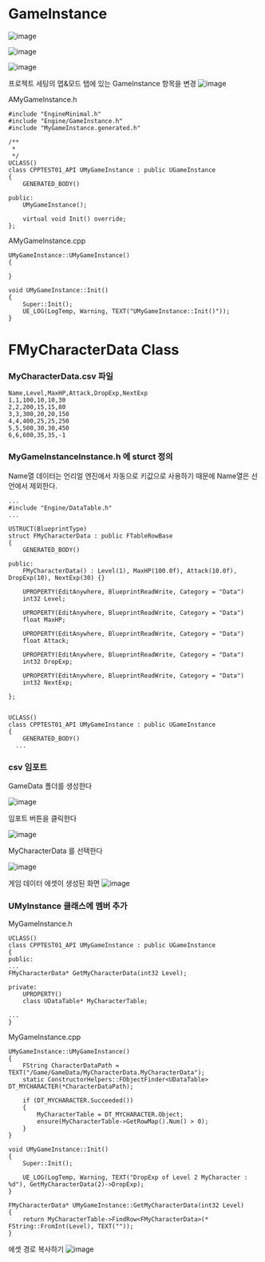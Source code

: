 # GameInstance

![image](https://user-images.githubusercontent.com/29656900/186420018-978d55a4-633a-4527-9b97-3408f2f71cef.png)

![image](https://user-images.githubusercontent.com/29656900/186420172-b3b8bd30-67b1-4a12-9f04-302521dff340.png)

![image](https://user-images.githubusercontent.com/29656900/186420262-a5998fe3-b774-4026-b92e-cd61498cc679.png)

프로젝트 세팅의 맵&모드 탭에 있는 GameInstance 항목을 변경
![image](https://user-images.githubusercontent.com/29656900/186420725-1633c23c-ca82-4e35-9271-c663d0d27179.png)



AMyGameInstance.h
```
#include "EngineMinimal.h"
#include "Engine/GameInstance.h"
#include "MyGameInstance.generated.h"

/**
 * 
 */
UCLASS()
class CPPTEST01_API UMyGameInstance : public UGameInstance
{
	GENERATED_BODY()
	
public:
	UMyGameInstance();

	virtual void Init() override;
};
```

AMyGameInstance.cpp
```
UMyGameInstance::UMyGameInstance()
{

}

void UMyGameInstance::Init()
{
	Super::Init();
	UE_LOG(LogTemp, Warning, TEXT("UMyGameInstance::Init()"));
}

```

# FMyCharacterData Class
### MyCharacterData.csv 파일
```
Name,Level,MaxHP,Attack,DropExp,NextExp
1,1,100,10,10,30
2,2,200,15,15,80
3,3,300,20,20,150
4,4,400,25,25,250
5,5,500,30,30,450
6,6,600,35,35,-1
```

### MyGameInstanceInstance.h 에 sturct 정의
Name열 데이터는 언리얼 엔진에서 자동으로 키값으로 사용하기 때문에 Name열은 선언에서 제외한다.
```
...
#include "Engine/DataTable.h"
...

USTRUCT(BlueprintType)
struct FMyCharacterData : public FTableRowBase
{
	GENERATED_BODY()

public:
	FMyCharacterData() : Level(1), MaxHP(100.0f), Attack(10.0f), DropExp(10), NextExp(30) {}

	UPROPERTY(EditAnywhere, BlueprintReadWrite, Category = "Data")
	int32 Level;

	UPROPERTY(EditAnywhere, BlueprintReadWrite, Category = "Data")
	float MaxHP;

	UPROPERTY(EditAnywhere, BlueprintReadWrite, Category = "Data")
	float Attack;

	UPROPERTY(EditAnywhere, BlueprintReadWrite, Category = "Data")
	int32 DropExp;

	UPROPERTY(EditAnywhere, BlueprintReadWrite, Category = "Data")
	int32 NextExp;

};


UCLASS()
class CPPTEST01_API UMyGameInstance : public UGameInstance
{
	GENERATED_BODY()
  ...
```

### csv 임포트

GameData 폴더를 생성한다

![image](https://user-images.githubusercontent.com/29656900/186429603-d02b6122-7739-46f4-ab95-1a002c4f8238.png)

임포트 버튼을 클릭한다

![image](https://user-images.githubusercontent.com/29656900/186429770-fbcb040b-300f-4ace-88f1-5455e4a98fd4.png)

MyCharacterData 를 선택한다

![image](https://user-images.githubusercontent.com/29656900/186429963-388a00d8-591e-4cb8-8b4f-72f17ebaeffb.png)

게임 데이터 에셋이 생성된 화면
![image](https://user-images.githubusercontent.com/29656900/186430412-0b512bc7-a583-446f-962e-a0a3d0ef1df9.png)



### UMyInstance 클래스에 멤버 추가

MyGameInstance.h
```
UCLASS()
class CPPTEST01_API UMyGameInstance : public UGameInstance
{
public:
...
FMyCharacterData* GetMyCharacterData(int32 Level);

private:
	UPROPERTY()
	class UDataTable* MyCharacterTable;

...
}
```

MyGameInstance.cpp
```
UMyGameInstance::UMyGameInstance()
{
	FString CharacterDataPath = TEXT("/Game/GameData/MyCharacterData.MyCharacterData");
	static ConstructorHelpers::FObjectFinder<UDataTable> DT_MYCHARACTER(*CharacterDataPath);

	if (DT_MYCHARACTER.Succeeded())
	{
		MyCharacterTable = DT_MYCHARACTER.Object;
		ensure(MyCharacterTable->GetRowMap().Num() > 0);
	}
}

void UMyGameInstance::Init()
{
	Super::Init();

	UE_LOG(LogTemp, Warning, TEXT("DropExp of Level 2 MyCharacter : %d"), GetMyCharacterData(2)->DropExp);
}

FMyCharacterData* UMyGameInstance::GetMyCharacterData(int32 Level)
{
	return MyCharacterTable->FindRow<FMyCharacterData>(* FString::FromInt(Level), TEXT(""));
}
```
에셋 경로 복사하기
![image](https://user-images.githubusercontent.com/29656900/186432641-b6338c6a-db47-4c08-831c-2954772ff8cb.png)
